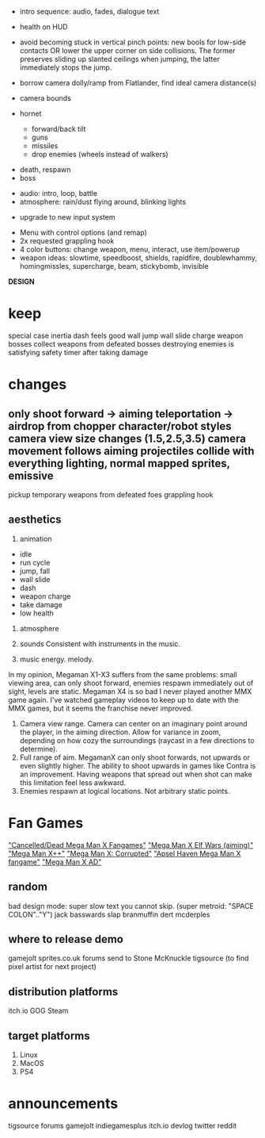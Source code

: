 
- intro sequence: audio, fades, dialogue text

- health on HUD
- avoid becoming stuck in vertical pinch points: new bools for low-side contacts OR lower the upper corner on side collisions. The former preserves sliding up slanted ceilings when jumping, the latter immediately stops the jump.
- borrow camera dolly/ramp from Flatlander, find ideal camera distance(s)
- camera bounds
- hornet
  + forward/back tilt
  - guns
  - missiles
  + drop enemies (wheels instead of walkers)
* death, respawn
* boss
- audio: intro, loop, battle
- atmosphere: rain/dust flying around, blinking lights
* upgrade to new input system
- Menu with control options (and remap)
- 2x requested grappling hook
- 4 color buttons: change weapon, menu, interact, use item/powerup
- weapon ideas: slowtime, speedboost, shields, rapidfire, doublewhammy, homingmissles, supercharge, beam, stickybomb, invisible

**DESIGN**
# keep
special case inertia
dash feels good
wall jump
wall slide
charge weapon
bosses
collect weapons from defeated bosses
destroying enemies is satisfying
safety timer after taking damage

# changes
only shoot forward -> aiming
teleportation -> airdrop from chopper
character/robot styles
camera view size changes (1.5,2.5,3.5)
camera movement follows aiming
projectiles collide with everything
lighting, normal mapped sprites, emissive
---
pickup temporary weapons from defeated foes
grappling hook

## aesthetics
1. animation
- idle
- run cycle
- jump, fall
- wall slide
- dash
- weapon charge
- take damage
- low health

1. atmosphere

2. sounds
Consistent with instruments in the music.

3. music
energy. melody.


In my opinion, Megaman X1-X3 suffers from the same problems: small viewing area, can only shoot forward, enemies respawn immediately out of sight, levels are static.
Megaman X4 is so bad I never played another MMX game again. I've watched gameplay videos to keep up to date with the MMX games, but it seems the franchise never improved.

1. Camera view range.
Camera can center on an imaginary point around the player, in the aiming direction. Allow for variance in zoom, depending on how cozy the surroundings (raycast in a few directions to determine).
2. Full range of aim.
MegamanX can only shoot forwards, not upwards or even slightly higher. The ability to shoot upwards in games like Contra is an improvement. Having weapons that spread out when shot can make this limitation feel less awkward.
3. Enemies respawn at logical locations.
Not arbitrary static points.



# Fan Games

["Cancelled/Dead Mega Man X Fangames"](https://www.youtube.com/watch?v=PB8pMBSK8AU)
["Mega Man X Elf Wars (aiming)"](https://youtu.be/xGahhqoooT0?t=109)
["Mega Man X++"](https://www.youtube.com/watch?v=twI3res-obs)
["Mega Man X: Corrupted"](http://www.megamanxcorrupted.com/)
["Apsel Haven Mega Man X fangame"](https://www.youtube.com/watch?v=CwW_cziXs4U)
["Mega Man X AD"](https://reploidsoft.blogspot.com/)

## random
bad design mode: super slow text you cannot skip. (super metroid: "SPACE COLON".."Y")
jack basswards
slap branmuffin
dert mcderples


## where to release demo
gamejolt
sprites.co.uk forums
send to Stone McKnuckle
tigsource (to find pixel artist for next project)
## distribution platforms
itch.io
GOG
Steam
## target platforms
1. Linux
2. MacOS
3. PS4
# announcements
tigsource forums
gamejolt
indiegamesplus
itch.io devlog
twitter
reddit
